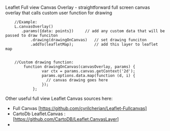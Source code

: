 Leaflet Full view Canvas Overlay - straightforward full screen canvas overlay that calls custom user function for drawing

		//Example:
		L.canvasOverlay()
		   .params({data: points})     // add any custom data that will be passed to draw funciton
	           .drawing(drawingOnCanvas)   // set drawing funciton
	           .addTo(leafletMap);         // add this layer to leaflet map
	            

		//Custom drawing function:
			function drawingOnCanvas(canvasOverlay, params) {
		            var ctx = params.canvas.getContext('2d');
		            params.options.data.map(function (d, i) {
		              // canvas drawing goes here
		            });
		        };

Other useful full view  Leaflet Canvas sources here:
- Full Canvas [https://github.com/cyrilcherian/Leaflet-Fullcanvas]
- CartoDb Leaflet.Canvas : [https://github.com/CartoDB/Leaflet.CanvasLayer]
- 


